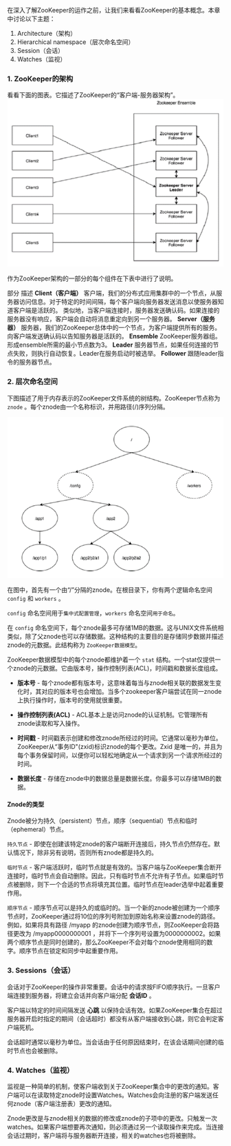 在深入了解ZooKeeper的运作之前，让我们来看看ZooKeeper的基本概念。本章中讨论以下主题：
  1. Architecture（架构）
  2. Hierarchical namespace（层次命名空间）
  3. Session（会话）
  4. Watches（监视）

### 1. ZooKeeper的架构
  看看下面的图表。它描述了ZooKeeper的“客户端-服务器架构”。
  <img src="jiagou.jpg">

  作为ZooKeeper架构的一部分的每个组件在下表中进行了说明。

  部分	描述
  **Client（客户端）**
  客户端，我们的分布式应用集群中的一个节点，从服务器访问信息。对于特定的时间间隔，每个客户端向服务器发送消息以使服务器知道客户端是活跃的。
  类似地，当客户端连接时，服务器发送确认码。如果连接的服务器没有响应，客户端会自动将消息重定向到另一个服务器。
  **Server（服务器）**
  服务器，我们的ZooKeeper总体中的一个节点，为客户端提供所有的服务。向客户端发送确认码以告知服务器是活跃的。
  **Ensemble**
  ZooKeeper服务器组。形成ensemble所需的最小节点数为3。
  **Leader**
  服务器节点，如果任何连接的节点失败，则执行自动恢复。Leader在服务启动时被选举。
  **Follower**
  跟随leader指令的服务器节点。

### 2. 层次命名空间
  下图描述了用于内存表示的ZooKeeper文件系统的树结构。ZooKeeper节点称为 `znode` 。每个znode由一个名称标识，并用路径(/)序列分隔。

  <img src = "shuju.jpg">

  在图中，首先有一个由“/”分隔的znode。在根目录下，你有两个逻辑命名空间 `config` 和 `workers` 。

  `config` 命名空间用于`集中式配置管理`，`workers` 命名空间`用于命名`。

  在 `config` 命名空间下，每个znode最多可存储1MB的数据。这与UNIX文件系统相类似，除了父znode也可以存储数据。这种结构的主要目的是存储同步数据并描述znode的元数据。此结构称为 `ZooKeeper数据模型`。

  ZooKeeper数据模型中的每个znode都维护着一个 `stat` 结构。一个stat仅提供一个znode的元数据。它由版本号，操作控制列表(ACL)，时间戳和数据长度组成。

  * **版本号** - 每个znode都有版本号，这意味着每当与znode相关联的数据发生变化时，其对应的版本号也会增加。当多个zookeeper客户端尝试在同一znode上执行操作时，版本号的使用就很重要。

  * **操作控制列表(ACL)** - ACL基本上是访问znode的认证机制。它管理所有znode读取和写入操作。

  * **时间戳** - 时间戳表示创建和修改znode所经过的时间。它通常以毫秒为单位。ZooKeeper从“事务ID"(zxid)标识znode的每个更改。Zxid 是唯一的，并且为每个事务保留时间，以便你可以轻松地确定从一个请求到另一个请求所经过的时间。

  * **数据长度** - 存储在znode中的数据总量是数据长度。你最多可以存储1MB的数据。

#### Znode的类型

  Znode被分为持久（persistent）节点，顺序（sequential）节点和临时（ephemeral）节点。

  `持久节点`  - 即使在创建该特定znode的客户端断开连接后，持久节点仍然存在。默认情况下，除非另有说明，否则所有znode都是持久的。

  `临时节点` - 客户端活跃时，临时节点就是有效的。当客户端与ZooKeeper集合断开连接时，临时节点会自动删除。因此，只有临时节点不允许有子节点。如果临时节点被删除，则下一个合适的节点将填充其位置。临时节点在leader选举中起着重要作用。

  `顺序节点` - 顺序节点可以是持久的或临时的。当一个新的znode被创建为一个顺序节点时，ZooKeeper通过将10位的序列号附加到原始名称来设置znode的路径。例如，如果将具有路径 /myapp 的znode创建为顺序节点，则ZooKeeper会将路径更改为 /myapp0000000001 ，并将下一个序列号设置为0000000002。如果两个顺序节点是同时创建的，那么ZooKeeper不会对每个znode使用相同的数字。顺序节点在锁定和同步中起重要作用。

### 3. Sessions（会话）
  会话对于ZooKeeper的操作非常重要。会话中的请求按FIFO顺序执行。一旦客户端连接到服务器，将建立会话并向客户端分配 **会话ID** 。

  客户端以特定的时间间隔发送 **心跳** 以保持会话有效。如果ZooKeeper集合在超过服务器开启时指定的期间（会话超时）都没有从客户端接收到心跳，则它会判定客户端死机。

  会话超时通常以毫秒为单位。当会话由于任何原因结束时，在该会话期间创建的临时节点也会被删除。

### 4. Watches（监视）
  监视是一种简单的机制，使客户端收到关于ZooKeeper集合中的更改的通知。客户端可以在读取特定znode时设置Watches。Watches会向注册的客户端发送任何znode（客户端注册表）更改的通知。

  Znode更改是与znode相关的数据的修改或znode的子项中的更改。只触发一次watches。如果客户端想要再次通知，则必须通过另一个读取操作来完成。当连接会话过期时，客户端将与服务器断开连接，相关的watches也将被删除。
